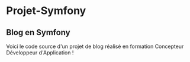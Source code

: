 # Projet-Symfony
## Blog en Symfony
Voici le code source d'un projet de blog réalisé en formation Concepteur Développeur d'Application !
